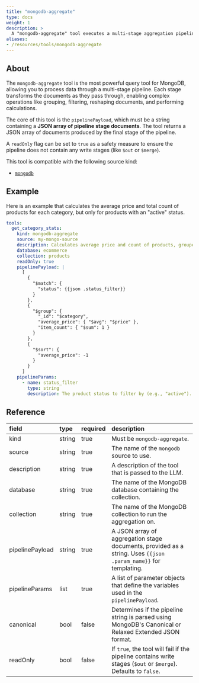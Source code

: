 ```yaml
---
title: "mongodb-aggregate"
type: docs
weight: 1
description: > 
  A "mongodb-aggregate" tool executes a multi-stage aggregation pipeline against a MongoDB collection.
aliases:
- /resources/tools/mongodb-aggregate
---
```


## About

The `mongodb-aggregate` tool is the most powerful query tool for MongoDB, allowing you to process data through a multi-stage pipeline. Each stage transforms the documents as they pass through, enabling complex operations like grouping, filtering, reshaping documents, and performing calculations.

The core of this tool is the `pipelinePayload`, which must be a string containing a **JSON array of pipeline stage documents**. The tool returns a JSON array of documents produced by the final stage of the pipeline.

A `readOnly` flag can be set to `true` as a safety measure to ensure the pipeline does not contain any write stages (like `$out` or `$merge`).

This tool is compatible with the following source kind:

* [`mongodb`](../../sources/mongodb.md)

## Example

Here is an example that calculates the average price and total count of products for each category, but only for products with an "active" status.

```yaml
tools:
  get_category_stats:
    kind: mongodb-aggregate
    source: my-mongo-source
    description: Calculates average price and count of products, grouped by category.
    database: ecommerce
    collection: products
    readOnly: true
    pipelinePayload: |
      [
        {
          "$match": {
            "status": {{json .status_filter}}
          }
        },
        {
          "$group": {
            "_id": "$category",
            "average_price": { "$avg": "$price" },
            "item_count": { "$sum": 1 }
          }
        },
        {
          "$sort": {
            "average_price": -1
          }
        }
      ]
    pipelineParams:
      - name: status_filter
        type: string
        description: The product status to filter by (e.g., "active").
```

## Reference

| **field**       | **type** | **required** | **description**                                                                                                |
|:----------------|:---------|:-------------|:---------------------------------------------------------------------------------------------------------------|
| kind            | string   | true         | Must be `mongodb-aggregate`.                                                                                   |
| source          | string   | true         | The name of the `mongodb` source to use.                                                                       |
| description     | string   | true         | A description of the tool that is passed to the LLM.                                                           |
| database        | string   | true         | The name of the MongoDB database containing the collection.                                                    |
| collection      | string   | true         | The name of the MongoDB collection to run the aggregation on.                                                  |
| pipelinePayload | string   | true         | A JSON array of aggregation stage documents, provided as a string. Uses `{{json .param_name}}` for templating. |
| pipelineParams  | list     | true         | A list of parameter objects that define the variables used in the `pipelinePayload`.                           |
| canonical       | bool     | false        | Determines if the pipeline string is parsed using MongoDB's Canonical or Relaxed Extended JSON format.         |
| readOnly        | bool     | false        | If `true`, the tool will fail if the pipeline contains write stages (`$out` or `$merge`). Defaults to `false`. |
